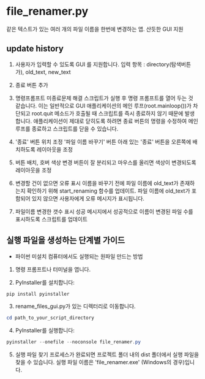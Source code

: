 # file_renamer.py

같은 텍스트가 있는 여러 개의 파일 이름을 한번에 변경하는 앱. 산듯한 GUI 지원

## **update history**

1. 사용자가 입력할 수 있도록 GUI 를 지원합니다.
입력 항목 : directory(탐색버튼 가), old_text, new_text

2. 종료 버튼 추가

3. 명령프롬프트 미종료문제 해결
스크립트가 실행 후 명령 프롬프트를 열어 두는 것 같습니다.
이는 일반적으로 GUI 애플리케이션의 메인 루프(root.mainloop())가 차단되고 root.quit 메소드가 호출될 때 스크립트를 즉시 종료하지 않기 때문에 발생합니다.
애플리케이션이 제대로 닫히도록 하려면 종료 버튼의 명령을 수정하여 메인 루프를 종료하고 스크립트를 닫을 수 있습니다.

4. '종료' 버튼 위치 조정
'파일 이름 바꾸기' 버튼 아래 있는 '종료' 버튼을 오른쪽에 배치하도록 레이아웃을 조정

5. 버튼 배치, 호버 색상 변경
버튼이 잘 분리되고 마우스를 올리면 색상이 변경되도록 레이아웃을 조정

6. 변경할 건이 없으면 오류 표시
이름을 바꾸기 전에 파일 이름에 old_text가 존재하는지 확인하기 위해 start_renaming 함수를 업데이트.
파일 이름에 old_text가 포함되어 있지 않으면 사용자에게 오류 메시지가 표시됩니다.

7. 파일이름 변경한 갯수 표시
성공 메시지에서 성공적으로 이름이 변경된 파일 수를 표시하도록 스크립트를 업데이트

## 실행 파일을 생성하는 단계별 가이드

- 파이썬 미설치 컴퓨터에서도 실행되는 원파일 만드는 방법

1. 명령 프롬프트나 터미널을 엽니다.

2. PyInstaller를 설치합니다:
 ```PowerShell
 pip install pyinstaller
 ```

3. rename_files_gui.py가 있는 디렉터리로 이동합니다.
 ```PowerShell
 cd path_to_your_script_directory
 ```
 
4. PyInstaller를 실행합니다:
 ```PowerShell
 pyinstaller --onefile --noconsole file_renamer.py
 ```

5. 실행 파일 찾기
 프로세스가 완료되면 프로젝트 폴더 내의 dist 폴더에서 실행 파일을 찾을 수 있습니다.
 실행 파일 이름은 'file_renamer.exe' (Windows의 경우)입니다.



